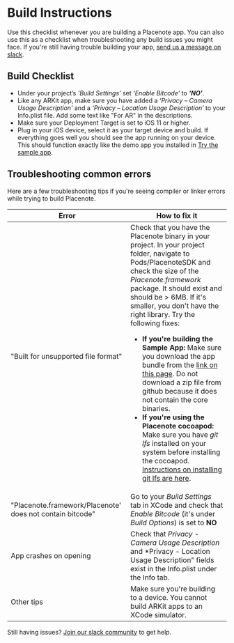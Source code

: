 # Build Instructions
Use this checklist whenever you are building a Placenote app. You can also use this as a checklist when troubleshooting any build issues you might face. If you're still having trouble building your app, <a href="https://placenote.com/slack" target="_blank">send us a message on slack</a>.

## Build Checklist

* Under your project’s *'Build Settings’* set *‘Enable Bitcode’* to ***‘NO’***.
* Like any ARKit app, make sure you have added a *‘Privacy – Camera Usage Description’* and a *‘Privacy – Location Usage Description’* to your Info.plist file. Add some text like "For AR" in the descriptions.
* Make sure your Deployment Target is set to iOS 11 or higher.
* Plug in your iOS device, select it as your target device and build. If everything goes well you should see the app running on your device. This should function exactly like the demo app you installed in [Try the sample app](install-sample.md).

## Troubleshooting common errors

Here are a few troubleshooting tips if you're seeing compiler or linker errors while trying to build Placenote.

| Error | How to fix it |
| ----------- | --------- |
| "Built for unsupported file format" | Check that you have the Placenote binary in your project. In your project folder, navigate to Pods/PlacenoteSDK and check the size of the *Placenote.framework* package. It should exist and should be > 6MB. If it's smaller, you don't have the right library. Try the following fixes: <ul><li><b>If you're building the Sample App:</b> Make sure you download the app bundle from the [link on this page](install-sample.md). Do not download a zip file from github because it does not contain the core binaries.</li><li><b>If you're using the Placenote cocoapod: </b> Make sure you have *git lfs* installed on your system before installing the cocoapod. <a href="https://git-lfs.github.com/" target="_blank">Instructions on installing git lfs are here</a>.</li> |
| "Placenote.framework/Placenote' does not contain bitcode" | Go to your *Build Settings* tab in XCode and check that *Enable Bitcode* (it's under *Build Options*) is set to **NO** |
|App crashes on opening | Check that *Privacy - Camera Usage Description* and *Privacy - Location Usage Description" fields exist in the Info.plist under the Info tab. |
| Other tips | Make sure you're building to a device. You cannot build ARKit apps to an XCode simulator.  |

Still having issues? <a href="https://placenote.com/slack" target="_blank">Join our slack community</a> to get help.
